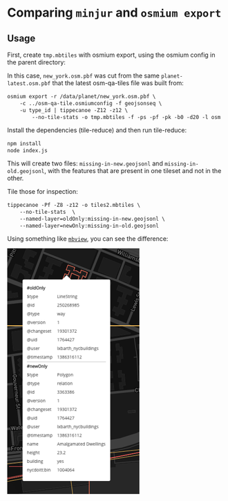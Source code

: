 # Comparing `minjur` and `osmium export`


## Usage
First, create `tmp.mbtiles` with osmium export, using the osmium config in the parent directory:

In this case, `new_york.osm.pbf` was cut from the same `planet-latest.osm.pbf` that the latest osm-qa-tiles file was built from:

```
osmium export -r /data/planet/new_york.osm.pbf \
	-c ../osm-qa-tile.osmiumconfig -f geojsonseq \
	-u type_id | tippecanoe -Z12 -z12 \
		--no-tile-stats -o tmp.mbtiles -f -ps -pf -pk -b0 -d20 -l osm
```

Install the dependencies (tile-reduce) and then run tile-reduce:

```
npm install
node index.js
```

This will create two files: `missing-in-new.geojsonl` and `missing-in-old.geojsonl`, with the features that are present in one tileset and not in the other.

Tile those for inspection: 


```
tippecanoe -Pf -Z8 -z12 -o tiles2.mbtiles \
	--no-tile-stats  \
	--named-layer=oldOnly:missing-in-new.geojsonl \
	--named-layer=newOnly:missing-in-old.geojsonl
```

Using something like [`mbview`](//github.com/mapbox/mbview), you can see the difference:

![Comparison Image from mbview](comparison-new-v-old.png)
